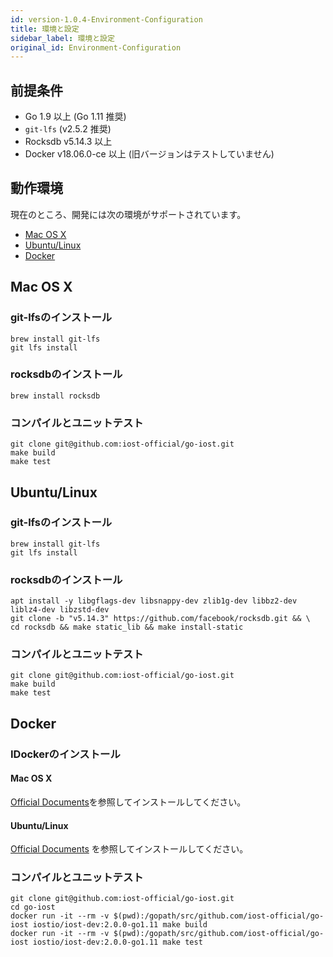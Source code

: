 ```yaml
---
id: version-1.0.4-Environment-Configuration
title: 環境と設定
sidebar_label: 環境と設定
original_id: Environment-Configuration
---
```


## 前提条件

* Go 1.9 以上 (Go 1.11 推奨)
* `git-lfs` (v2.5.2 推奨)
* Rocksdb v5.14.3 以上
* Docker v18.06.0-ce 以上 (旧バージョンはテストしていません)

## 動作環境

現在のところ、開発には次の環境がサポートされています。

* [Mac OS X](#mac-os-x)
* [Ubuntu/Linux](#ubuntu-linux)
* [Docker](#docker)

## Mac OS X

### git-lfsのインストール

```
brew install git-lfs
git lfs install
```

### rocksdbのインストール

```
brew install rocksdb
```

### コンパイルとユニットテスト

```
git clone git@github.com:iost-official/go-iost.git
make build
make test
```

## Ubuntu/Linux

### git-lfsのインストール

```
brew install git-lfs
git lfs install
```

### rocksdbのインストール

```
apt install -y libgflags-dev libsnappy-dev zlib1g-dev libbz2-dev liblz4-dev libzstd-dev
git clone -b "v5.14.3" https://github.com/facebook/rocksdb.git && \
cd rocksdb && make static_lib && make install-static
```

### コンパイルとユニットテスト

```
git clone git@github.com:iost-official/go-iost.git
make build
make test
```

## Docker

### IDockerのインストール

#### Mac OS X

[Official Documents](https://docs.docker.com/docker-for-mac/install)を参照してインストールしてください。

#### Ubuntu/Linux

[Official Documents](https://docs.docker.com/install/linux/docker-ce/ubuntu#install-using-the-repository) を参照してインストールしてください。

### コンパイルとユニットテスト

```
git clone git@github.com:iost-official/go-iost.git
cd go-iost
docker run -it --rm -v $(pwd):/gopath/src/github.com/iost-official/go-iost iostio/iost-dev:2.0.0-go1.11 make build
docker run -it --rm -v $(pwd):/gopath/src/github.com/iost-official/go-iost iostio/iost-dev:2.0.0-go1.11 make test
```
